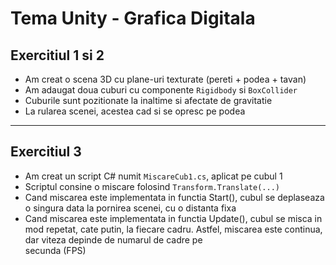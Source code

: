 # Tema Unity - Grafica Digitala

## Exercitiul 1 si 2

- Am creat o scena 3D cu plane-uri texturate (pereti + podea + tavan)
- Am adaugat doua cuburi cu componente `Rigidbody` si `BoxCollider`
- Cuburile sunt pozitionate la inaltime si afectate de gravitatie
- La rularea scenei, acestea cad si se opresc pe podea

---

## Exercitiul 3

- Am creat un script C# numit `MiscareCub1.cs`, aplicat pe cubul 1
- Scriptul consine o miscare folosind `Transform.Translate(...)`
- Cand miscarea este implementata in functia Start(), cubul se deplaseaza o singura data la pornirea scenei, cu o distanta fixa
- Cand miscarea este implementata in functia Update(), cubul se misca in mod repetat, cate putin, la fiecare cadru. Astfel, miscarea este continua, dar viteza depinde de numarul de cadre pe   
  secunda (FPS)